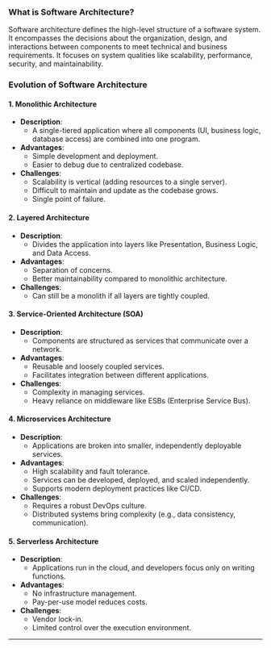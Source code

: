 
### What is Software Architecture?

Software architecture defines the high-level structure of a software system. It encompasses the decisions about the organization, design, and interactions between components to meet technical and business requirements. It focuses on system qualities like scalability, performance, security, and maintainability.

### Evolution of Software Architecture

#### 1. **Monolithic Architecture**

- **Description**:
    - A single-tiered application where all components (UI, business logic, database access) are combined into one program.
- **Advantages**:
    - Simple development and deployment.
    - Easier to debug due to centralized codebase.
- **Challenges**:
    - Scalability is vertical (adding resources to a single server).
    - Difficult to maintain and update as the codebase grows.
    - Single point of failure.

#### 2. **Layered Architecture**

- **Description**:
    - Divides the application into layers like Presentation, Business Logic, and Data Access.
- **Advantages**:
    - Separation of concerns.
    - Better maintainability compared to monolithic architecture.
- **Challenges**:
    - Can still be a monolith if all layers are tightly coupled.

#### 3. **Service-Oriented Architecture (SOA)**

- **Description**:
    - Components are structured as services that communicate over a network.
- **Advantages**:
    - Reusable and loosely coupled services.
    - Facilitates integration between different applications.
- **Challenges**:
    - Complexity in managing services.
    - Heavy reliance on middleware like ESBs (Enterprise Service Bus).

#### 4. **Microservices Architecture**

- **Description**:
    - Applications are broken into smaller, independently deployable services.
- **Advantages**:
    - High scalability and fault tolerance.
    - Services can be developed, deployed, and scaled independently.
    - Supports modern deployment practices like CI/CD.
- **Challenges**:
    - Requires a robust DevOps culture.
    - Distributed systems bring complexity (e.g., data consistency, communication).

#### 5. **Serverless Architecture**

- **Description**:
    - Applications run in the cloud, and developers focus only on writing functions.
- **Advantages**:
    - No infrastructure management.
    - Pay-per-use model reduces costs.
- **Challenges**:
    - Vendor lock-in.
    - Limited control over the execution environment.

---
